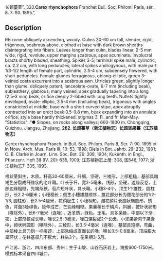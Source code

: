 长颈薹草",
320.**Carex rhynchophora** Franchet Bull. Soc. Philom. Paris, sér. 8. 7: 90. 1895.",

## Description
Rhizome obliquely ascending, woody. Culms 30-60 cm tall, slender, rigid, trigonous, scabrous above, clothed at base with dark brown sheaths disintegrating into fibers. Leaves longer than culm, blades linear, 2-5 mm wide, rigid, revolute, upper margins scabrous, apex acuminate. Involucral bracts shortly bladed, sheathing. Spikes 3-5; terminal spike male, cylindric, ca. 2.2 cm, with long peduncles; lateral spikes androgynous, with male part 1/3-1/2 length of female part, cylindric, 2.5-4 cm, subdensely flowered, with short peduncles. Female glumes ferruginous, oblong-elliptic, green 3-veined costa excurrent into a scabrous awn. Utricles green, slightly longer than glume, obliquely patent, lanceolate-ovate, 6-7 mm (including beak), subleathery, glabrous, many veined, apex gradually tapering into a long (2.5-3 mm) beak, orifice deeply 2-lobed with long teeth. Nutlets tightly enveloped, ovate-elliptic, 3.5-4 mm (including beak), trigonous with angles constricted at middle, base with a short curved stipe, apex abruptly contracted into an erect beak 0.5-0.8 mm, beak expanding into an annulate orifice; style base hardly thickened; stigmas 3. Fl. and fr. Mar-May.
  "Statistics": "● Slopes, on rocks along valleys; 600-1800 m. Chongqing, Guizhou, Jiangsu, Zhejiang.
**282. 长颈薹草（浙江植物志）长颈坚果薹（江苏植物志）**

Carex rhynchophora Franch. in Bull. Soc. Philom. Paris 8, Ser. 7: 90, 1895 et in Nouv. Arch. Mus. Paris III, 10: 53, 1898; Diels in Bot. Jahrb. 29: 232, 1901; C. B. Clarke in Journ. Linn. Soc. Bot. 36: 308, 1904; Kukenth. in Engl., Pflanzenr. Heft 38 (IV. 20): 635, 1909; 江苏植物志上册: 308, 图546, 1977; 浙江植物志7: 305, 1993.

根状茎斜生，木质。秆高30-60厘米，纤细，坚硬，三棱形，上部粗糙，基部具暗褐色分裂成纤维状的老叶鞘。叶长于秆，宽2-5毫米，线形，坚硬，边缘反卷，上部边缘粗糙，先端渐狭。苞片短叶状，具长鞘。小穗3-4个，顶生1个雄性，圆柱形，长2.2-6厘米；小穗柄长；侧生小穗雄雌顺序，雄花部分长为雌花部分的1/2-1/3, 圆柱形，长2.5-4厘米，花稍密生；小穗柄短。雌花鳞片长圆状椭圆形，锈色，背面3脉绿色，延伸成芒，芒边缘粗糙。果囊稍长于鳞片，斜展，披针状卵形（喙除外），长6-7毫米（连喙），近革质，绿色，无毛，具多条脉，中部以下渐狭，上部渐狭成长喙，喙长2.5-3毫米，喙口深裂成2个长齿。小坚果紧包于果囊中，卵状椭圆形（喙除外），三棱形，长3.5-4毫米（连喙），基部具短柄，弯曲，中部棱上具刀刻一样痕迹，上部急缩成直而长的喙，喙长0.5-0.8毫米，顶端膨大呈环状；花柱基部几不膨大，柱头3个。花果期3-5月。

产江苏、浙江、四川东部、贵州；生于山坡、山谷石灰岩上，海拔600-1750米。模式标本采自四川城口。
